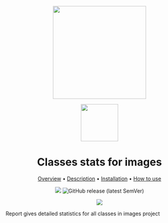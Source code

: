 <div align="center" markdown> 

<img src="https://i.imgur.com/UdBujFN.png" width="250" /> <br>

<img src="https://i.imgur.com/vhrUP20.png" width="100"/> 

# Classes stats for images  

<p align="center">

  <a href="#overview">Overview</a> •
  <a href="#description">Description</a> •
  <a href="#installation">Installation</a> •
  <a href="#how-to-use">How to use</a>
</p>

[![](https://img.shields.io/badge/slack-chat-green.svg?logo=slack)](https://supervise.ly/slack) 
![GitHub release (latest SemVer)](https://img.shields.io/github/v/release/supervisely-ecosystem/classes-stats-for-images)

![](http://img.shields.io/endpoint?url=https%3A%2F%2Fdev.supervise.ly%2Fpublic%2Fapi%2Fv3%2Fecosystem.counters%3Frepo%3Dsupervisely-ecosystem%2Froads-test%26counter%3Dviews)




</div>

Report gives detailed statistics for all classes in images project
